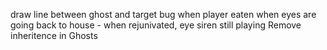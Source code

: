 draw line between ghost and target
bug when player eaten when eyes are going back to house - when rejunivated, eye siren still playing
Remove inheritence in Ghosts
